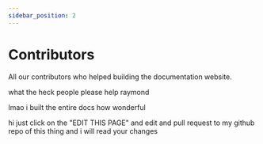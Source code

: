 ```yaml
---
sidebar_position: 2
---
```


# Contributors

All our contributors who helped building the documentation website.



what the heck people please help raymond

lmao i built the entire docs how wonderful

hi just click on the "EDIT THIS PAGE" and edit and pull request to my github repo of this thing and i will read your changes
